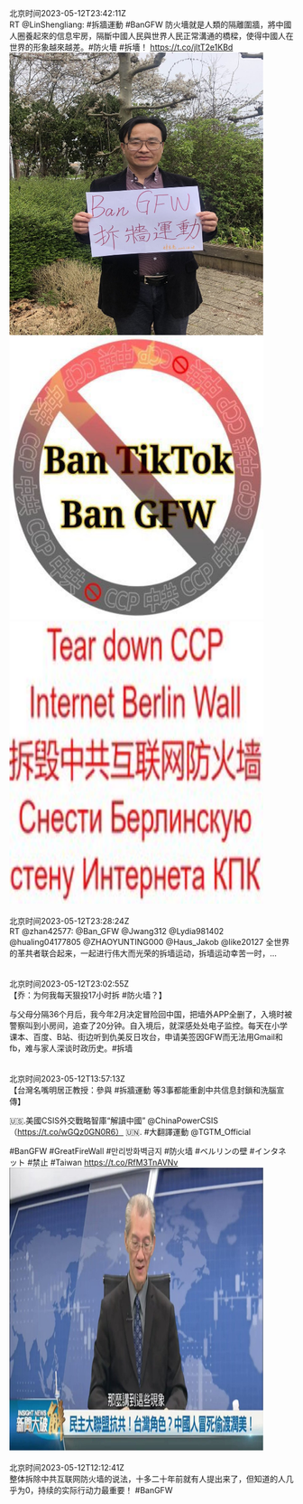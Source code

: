 北京时间2023-05-12T23:42:11Z<br>RT @LinShengliang: #拆牆運動 #BanGFW 防火墻就是人類的隔離圍牆，將中國人圈養起來的信息牢房，隔斷中國人民與世界人民正常溝通的橋樑，使得中國人在世界的形象越來越差。#防火墻 #拆墻！ https://t.co/jltT2e1KBd<br><img src='/temp/image/2023/u-Month-5/1657048532866727937_0.jpg' width='450' height='500'><img src='/temp/image/2023/u-Month-5/1657048532866727937_1.jpg' width='450' height='500'><img src='/temp/image/2023/u-Month-5/1657048532866727937_2.jpg' width='450' height='500'><br><br>北京时间2023-05-12T23:28:24Z<br>RT @zhan42577: @Ban_GFW @Jwang312 @Lydia981402 @hualing04177805 @ZHAOYUNTING000 @Haus_Jakob @like20127 全世界的革共者联合起来，一起进行伟大而光荣的拆墙运动，拆墙运动幸苦一时，…<br><br><br>北京时间2023-05-12T23:02:55Z<br>【乔：为何我每天狠投17小时拆 #防火墙？】

与父母分隔36个月后，我今年2月决定冒险回中国，把墙外APP全删了，入境时被警察叫到小房间，追查了20分钟。自入境后，就深感处处电子监控。每天在小学课本、百度、B站、街边听到仇美反日攻台，申请美签因GFW而无法用Gmail和fb，难与家人深谈时政历史。#拆墙<br><br><br>北京时间2023-05-12T13:57:13Z<br>【台灣名嘴明居正教授：參與 #拆牆運動 等3事都能重創中共信息封鎖和洗腦宣傳】

🇺🇸.美國CSIS外交戰略智庫“解讀中國” @ChinaPowerCSIS（https://t.co/wGQz0GN0R6）
🇺🇳. #大翻譯運動  @TGTM_Official 

#BanGFW #GreatFireWall #만리방화벽금지 #防火墙 #ベルリンの壁 #インタネット #禁止 #Taiwan https://t.co/RfM3TnAVNv<br><img src='/temp/video/2023/u-Month-5/n-Day-12/BanGFW2/1656901322409656320_0.jpg' width='450' height='500'><br><br>北京时间2023-05-12T12:12:41Z<br>整体拆除中共互联网防火墙的说法，十多二十年前就有人提出来了，但知道的人几乎为0，持续的实际行动力最重要！ #BanGFW<br><br><br>